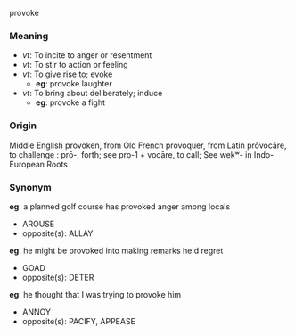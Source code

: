 provoke
### Meaning
+ _vt_: To incite to anger or resentment
+ _vt_: To stir to action or feeling
+ _vt_: To give rise to; evoke
    + __eg__: provoke laughter
+ _vt_: To bring about deliberately; induce
    + __eg__: provoke a fight

### Origin

Middle English provoken, from Old French provoquer, from Latin prōvocāre, to challenge : prō-, forth; see pro-1 + vocāre, to call; See wekʷ- in Indo-European Roots

### Synonym

__eg__: a planned golf course has provoked anger among locals

+ AROUSE
+ opposite(s): ALLAY

__eg__: he might be provoked into making remarks he'd regret

+ GOAD
+ opposite(s): DETER

__eg__: he thought that I was trying to provoke him

+ ANNOY
+ opposite(s): PACIFY, APPEASE


